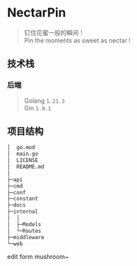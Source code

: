 # NectarPin
> 钉住花蜜一般的瞬间！  
> Pin the moments as sweet as nectar !  

## 技术栈
### 后端
> Golang `1.21.3`  
> Gin `1.9.1`

## 项目结构
```bash
│  go.mod
│  main.go
│  LICENSE
│  README.md
│
├─api
├─cmd 
├─conf
├─constant
├─docs
├─internal 
│  │
│  ├─Models
│  └─Routes
├─middleware
└─web
```

edit form mushroom~